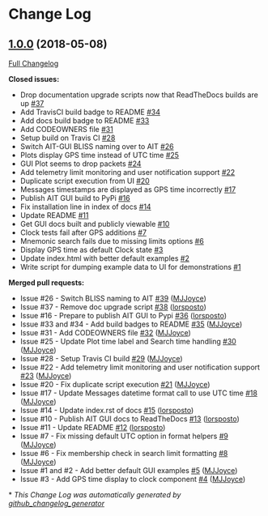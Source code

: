 # Change Log

## [1.0.0](https://github.com/NASA-AMMOS/AIT-GUI/tree/1.0.0) (2018-05-08)
[Full Changelog](https://github.com/NASA-AMMOS/AIT-GUI/compare/0.1.0...1.0.0)

**Closed issues:**

- Drop documentation upgrade scripts now that ReadTheDocs builds are up [\#37](https://github.com/NASA-AMMOS/AIT-GUI/issues/37)
- Add TravisCI build badge to README [\#34](https://github.com/NASA-AMMOS/AIT-GUI/issues/34)
- Add docs build badge to README [\#33](https://github.com/NASA-AMMOS/AIT-GUI/issues/33)
- Add CODEOWNERS file [\#31](https://github.com/NASA-AMMOS/AIT-GUI/issues/31)
- Setup build on Travis CI [\#28](https://github.com/NASA-AMMOS/AIT-GUI/issues/28)
- Switch AIT-GUI BLISS naming over to AIT [\#26](https://github.com/NASA-AMMOS/AIT-GUI/issues/26)
- Plots display GPS time instead of UTC time [\#25](https://github.com/NASA-AMMOS/AIT-GUI/issues/25)
- GUI Plot seems to drop packets [\#24](https://github.com/NASA-AMMOS/AIT-GUI/issues/24)
- Add telemetry limit monitoring and user notification support [\#22](https://github.com/NASA-AMMOS/AIT-GUI/issues/22)
- Duplicate script execution from UI [\#20](https://github.com/NASA-AMMOS/AIT-GUI/issues/20)
- Messages timestamps are displayed as GPS time incorrectly [\#17](https://github.com/NASA-AMMOS/AIT-GUI/issues/17)
- Publish AIT GUI build to PyPi [\#16](https://github.com/NASA-AMMOS/AIT-GUI/issues/16)
- Fix installation line in index of docs [\#14](https://github.com/NASA-AMMOS/AIT-GUI/issues/14)
- Update README [\#11](https://github.com/NASA-AMMOS/AIT-GUI/issues/11)
- Get GUI docs built and publicly viewable [\#10](https://github.com/NASA-AMMOS/AIT-GUI/issues/10)
- Clock tests fail after GPS additions [\#7](https://github.com/NASA-AMMOS/AIT-GUI/issues/7)
- Mnemonic search fails due to missing limits options [\#6](https://github.com/NASA-AMMOS/AIT-GUI/issues/6)
- Display GPS time as default Clock state [\#3](https://github.com/NASA-AMMOS/AIT-GUI/issues/3)
- Update index.html with better default examples [\#2](https://github.com/NASA-AMMOS/AIT-GUI/issues/2)
- Write script for dumping example data to UI for demonstrations [\#1](https://github.com/NASA-AMMOS/AIT-GUI/issues/1)

**Merged pull requests:**

- Issue \#26 - Switch BLISS naming to AIT [\#39](https://github.com/NASA-AMMOS/AIT-GUI/pull/39) ([MJJoyce](https://github.com/MJJoyce))
- Issue \#37 - Remove doc upgrade script [\#38](https://github.com/NASA-AMMOS/AIT-GUI/pull/38) ([lorsposto](https://github.com/lorsposto))
- Issue \#16 - Prepare to publish AIT GUI to Pypi [\#36](https://github.com/NASA-AMMOS/AIT-GUI/pull/36) ([lorsposto](https://github.com/lorsposto))
- Issue \#33 and \#34 - Add build badges to README [\#35](https://github.com/NASA-AMMOS/AIT-GUI/pull/35) ([MJJoyce](https://github.com/MJJoyce))
- Issue \#31 - Add CODEOWNERS file [\#32](https://github.com/NASA-AMMOS/AIT-GUI/pull/32) ([MJJoyce](https://github.com/MJJoyce))
- Issue \#25 - Update Plot time label and Search time handling [\#30](https://github.com/NASA-AMMOS/AIT-GUI/pull/30) ([MJJoyce](https://github.com/MJJoyce))
- Issue \#28 - Setup Travis CI build [\#29](https://github.com/NASA-AMMOS/AIT-GUI/pull/29) ([MJJoyce](https://github.com/MJJoyce))
- Issue \#22 - Add telemetry limit monitoring and user notification support [\#23](https://github.com/NASA-AMMOS/AIT-GUI/pull/23) ([MJJoyce](https://github.com/MJJoyce))
- Issue \#20 - Fix duplicate script execution [\#21](https://github.com/NASA-AMMOS/AIT-GUI/pull/21) ([MJJoyce](https://github.com/MJJoyce))
- Issue \#17 - Update Messages datetime format call to use UTC time [\#18](https://github.com/NASA-AMMOS/AIT-GUI/pull/18) ([MJJoyce](https://github.com/MJJoyce))
- Issue \#14 - Update index.rst of docs [\#15](https://github.com/NASA-AMMOS/AIT-GUI/pull/15) ([lorsposto](https://github.com/lorsposto))
- Issue \#10 - Publish AIT GUI docs to ReadTheDocs [\#13](https://github.com/NASA-AMMOS/AIT-GUI/pull/13) ([lorsposto](https://github.com/lorsposto))
- Issue \#11 - Update README [\#12](https://github.com/NASA-AMMOS/AIT-GUI/pull/12) ([lorsposto](https://github.com/lorsposto))
- Issue \#7 - Fix missing default UTC option in format helpers [\#9](https://github.com/NASA-AMMOS/AIT-GUI/pull/9) ([MJJoyce](https://github.com/MJJoyce))
- Issue \#6 - Fix membership check in search limit formatting [\#8](https://github.com/NASA-AMMOS/AIT-GUI/pull/8) ([MJJoyce](https://github.com/MJJoyce))
- Issue \#1 and \#2 - Add better default GUI examples [\#5](https://github.com/NASA-AMMOS/AIT-GUI/pull/5) ([MJJoyce](https://github.com/MJJoyce))
- Issue \#3 - Add GPS time display to clock component [\#4](https://github.com/NASA-AMMOS/AIT-GUI/pull/4) ([MJJoyce](https://github.com/MJJoyce))



\* *This Change Log was automatically generated by [github_changelog_generator](https://github.com/skywinder/Github-Changelog-Generator)*